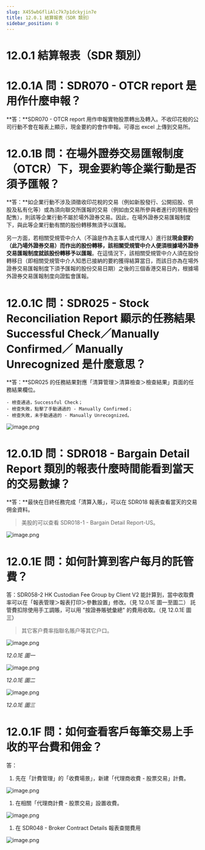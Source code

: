 ```yaml
---
slug: X455wbGfliAlc7k7p1dckyjin7e
title: 12.0.1 結算報表（SDR 類別）
sidebar_position: 0
---
```



# 12.0.1 結算報表（SDR 類別）


# 12.0.1A 問：SDR070 - OTCR report 是用作什麼申報？


**答：**SDR070 - OTCR report 用作申報實物股票轉出及轉入。不收印花稅的公司行動不會在報表上顯示，現金要約的會作申報。可導出 excel 上傳到交易所。


# 12.0.1B 問：在場外證券交易匯報制度（OTCR）下，現金要約等企業行動是否須予匯報？


**答：**如企業行動不涉及須徵收印花稅的交易（例如新股發行、公開招股、供股及私有化等）或為須向聯交所匯報的交易（例如由交易所參與者進行的現有股份配售），則該等企業行動不屬於場外證券交易。因此，在場外證券交易匯報制度下，與此等企業行動有關的股份轉移無須予以匯報。 


另一方面，若相關受規管中介人（不論是作為主事人或代理人）進行就**現金要約（此乃場外證券交易）**而作出的股份轉移，該相關受規管中介人便須根據場外證券交易匯報制度就**該股份轉移予以匯報**。在這情況下，該相關受規管中介人須在股份轉移日（即相關受規管中介人知悉已接納的要約獲得結算當日，而該日亦為在場外證券交易匯報制度下須予匯報的股份交易日期）之後的三個香港交易日內，根據場外證券交易匯報制度向證監會匯報。


# 12.0.1C 問：SDR025 - Stock Reconciliation Report 顯示的任務結果 Successful Check／Manually Confirmed／ Manually Unrecognized 是什麼意思？


**答：**SDR025 的任務結果對應「清算管理＞清算檢查＞檢查結果」頁面的任務結果欄位。

    - 檢查通過，Successful Check；
    - 檢查失敗，點擊了手動通過的 - Manually Confirmed；
    - 檢查失敗，未手動通過的 - Manually Unrecognized。

![image.png](/assets/77326729cac37235c6089530640cba43.png)


# 12.0.1D 問：SDR018 - Bargain Detail Report 類別的報表什麼時間能看到當天的交易數據？


**答：**最快在日終任務完成「清算入賬」，可以在 SDR018 報表查看當天的交易佣金資料。

> 美股的可以查看 SDR018-1 - Bargain Detail Report-US。

![image.png](/assets/f061b9e34c47db30444aba25886443d7.png)


# 12.0.1E 問：如何計算到客户每月的託管費？


答：SDR058-2 HK Custodian Fee Group by Client V2 能計算到，當中收取費率可以在「報表管理＞報表打印＞參數設置」修改。（見 12.0.1E 圖一至圖二）
託管費扣除使用手工調賬，可以用 "按證券賬號彙總" 的費用收取。（見 12.0.1E 圖三）

> 其它客户費率指聯名賬户等其它户口。

![image.png](/assets/337013f51a4d9aad368062b36c166bc8.png)


_12.0.1E 圖一_


![image.png](/assets/c7420841c9782864561b83e8a84f2344.png)


_12.0.1E 圖二_


![image.png](/assets/5392f8963303e3a4b8f37c0f642964c5.png)


_12.0.1E 圖三_


# 12.0.1F 問：如何查看客戶每筆交易上手收的平台費和佣金？


答：

1. 先在「計費管理」的「收費場景」，新建「代理商收費 - 股票交易」計費。

![image.png](/assets/ca903a2d4cf3ec4845ad2201f63276b9.png)

1. 在相關「代理商計費 - 股票交易」設置收費。

![image.png](/assets/ba55e04f20565f0a1c4f92564c5a10ef.png)

1. 在 SDR048 - Broker Contract Details 報表查閱費用

![image.png](/assets/c42d327eaed056e7e3a17038be0297c0.png)


